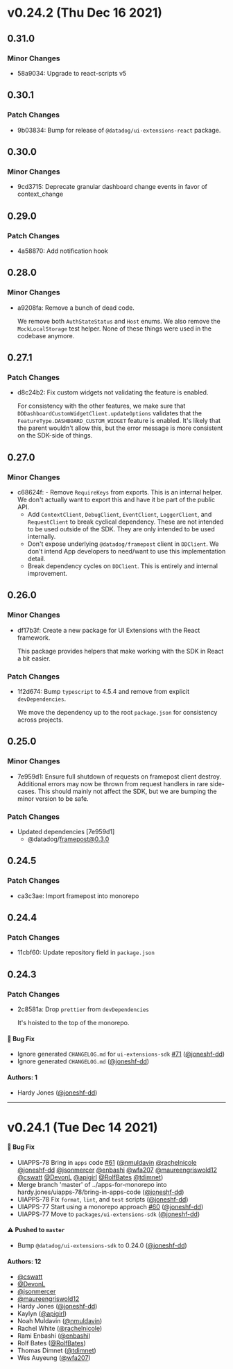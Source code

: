 # v0.24.2 (Thu Dec 16 2021)

## 0.31.0

### Minor Changes

-   58a9034: Upgrade to react-scripts v5

## 0.30.1

### Patch Changes

-   9b03834: Bump for release of `@datadog/ui-extensions-react` package.

## 0.30.0

### Minor Changes

-   9cd3715: Deprecate granular dashboard change events in favor of context_change

## 0.29.0

### Patch Changes

-   4a58870: Add notification hook

## 0.28.0

### Minor Changes

-   a9208fa: Remove a bunch of dead code.

    We remove both `AuthStateStatus` and `Host` enums.
    We also remove the `MockLocalStorage` test helper.
    None of these things were used in the codebase anymore.

## 0.27.1

### Patch Changes

-   d8c24b2: Fix custom widgets not validating the feature is enabled.

    For consistency with the other features,
    we make sure that `DDDashboardCustomWidgetClient.updateOptions` validates that the `FeatureType.DASHBOARD_CUSTOM_WIDGET` feature is enabled.
    It's likely that the parent wouldn't allow this,
    but the error message is more consistent on the SDK-side of things.

## 0.27.0

### Minor Changes

-   c68624f: - Remove `RequireKeys` from exports.
    This is an internal helper.
    We don't actually want to export this and have it be part of the public API.
    -   Add `ContextClient`, `DebugClient`, `EventClient`, `LoggerClient`, and `RequestClient` to break cyclical dependency.
        These are not intended to be used outside of the SDK.
        They are only intended to be used internally.
    -   Don't expose underlying `@datadog/framepost` client in `DDClient`.
        We don't intend App developers to need/want to use this implementation detail.
    -   Break dependency cycles on `DDClient`.
        This is entirely and internal improvement.

## 0.26.0

### Minor Changes

-   df17b3f: Create a new package for UI Extensions with the React framework.

    This package provides helpers that make working with the SDK in React a bit easier.

### Patch Changes

-   1f2d674: Bump `typescript` to 4.5.4 and remove from explicit `devDependencies`.

    We move the dependency up to the root `package.json` for consistency across projects.

## 0.25.0

### Minor Changes

-   7e959d1: Ensure full shutdown of requests on framepost client destroy. Additional errors may now be thrown from request handlers in rare side-cases. This should mainly not affect the SDK, but we are bumping the minor version to be safe.

### Patch Changes

-   Updated dependencies [7e959d1]
    -   @datadog/framepost@0.3.0

## 0.24.5

### Patch Changes

-   ca3c3ae: Import framepost into monorepo

## 0.24.4

### Patch Changes

-   11cbf60: Update repository field in `package.json`

## 0.24.3

### Patch Changes

-   2c8581a: Drop `prettier` from `devDependencies`

    It's hoisted to the top of the monorepo.

#### 🐛 Bug Fix

-   Ignore generated `CHANGELOG.md` for `ui-extensions-sdk` [#71](https://github.com/DataDog/apps/pull/71) ([@joneshf-dd](https://github.com/joneshf-dd))
-   Ignore generated `CHANGELOG.md` ([@joneshf-dd](https://github.com/joneshf-dd))

#### Authors: 1

-   Hardy Jones ([@joneshf-dd](https://github.com/joneshf-dd))

---

# v0.24.1 (Tue Dec 14 2021)

#### 🐛 Bug Fix

-   UIAPPS-78 Bring in `apps` code [#61](https://github.com/DataDog/apps/pull/61) ([@nmuldavin](https://github.com/nmuldavin) [@rachelnicole](https://github.com/rachelnicole) [@joneshf-dd](https://github.com/joneshf-dd) [@jsonmercer](https://github.com/jsonmercer) [@enbashi](https://github.com/enbashi) [@wfa207](https://github.com/wfa207) [@maureengriswold12](https://github.com/maureengriswold12) [@cswatt](https://github.com/cswatt) [@DevonL](https://github.com/DevonL) [@apigirl](https://github.com/apigirl) [@RolfBates](https://github.com/RolfBates) [@tdimnet](https://github.com/tdimnet))
-   Merge branch 'master' of ../apps-for-monorepo into hardy.jones/uiapps-78/bring-in-apps-code ([@joneshf-dd](https://github.com/joneshf-dd))
-   UIAPPS-78 Fix `format`, `lint`, and `test` scripts ([@joneshf-dd](https://github.com/joneshf-dd))
-   UIAPPS-77 Start using a monorepo approach [#60](https://github.com/DataDog/apps/pull/60) ([@joneshf-dd](https://github.com/joneshf-dd))
-   UIAPPS-77 Move to `packages/ui-extensions-sdk` ([@joneshf-dd](https://github.com/joneshf-dd))

#### ⚠️ Pushed to `master`

-   Bump `@datadog/ui-extensions-sdk` to 0.24.0 ([@joneshf-dd](https://github.com/joneshf-dd))

#### Authors: 12

-   [@cswatt](https://github.com/cswatt)
-   [@DevonL](https://github.com/DevonL)
-   [@jsonmercer](https://github.com/jsonmercer)
-   [@maureengriswold12](https://github.com/maureengriswold12)
-   Hardy Jones ([@joneshf-dd](https://github.com/joneshf-dd))
-   Kaylyn ([@apigirl](https://github.com/apigirl))
-   Noah Muldavin ([@nmuldavin](https://github.com/nmuldavin))
-   Rachel White ([@rachelnicole](https://github.com/rachelnicole))
-   Rami Enbashi ([@enbashi](https://github.com/enbashi))
-   Rolf Bates ([@RolfBates](https://github.com/RolfBates))
-   Thomas Dimnet ([@tdimnet](https://github.com/tdimnet))
-   Wes Auyeung ([@wfa207](https://github.com/wfa207))
